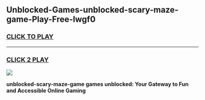 
## Unblocked-Games-unblocked-scary-maze-game-Play-Free-lwgf0
<h3>
<a href="https://premium76.site?title=unblocked-scary-maze-game&ref=17A">CLICK TO PLAY</a></h3>
<hr>

<h3>
<a href="https://premium76.site?title=unblocked-scary-maze-game&ref=17A">CLICK 2 PLAY</a>
  
</h3>

<a href="https://premium76.site?title=unblocked-scary-maze-game&ref=17A"><img src="https://clearcache.store/games.png"></a>


**unblocked-scary-maze-game games unblocked: Your Gateway to Fun and Accessible Online Gaming**
